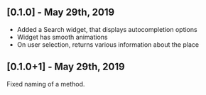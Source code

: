 ## [0.1.0] - May 29th, 2019

* Added a Search widget, that displays autocompletion options
* Widget has smooth animations
* On user selection, returns various information about the place

## [0.1.0+1] - May 29th, 2019

Fixed naming of a method.
